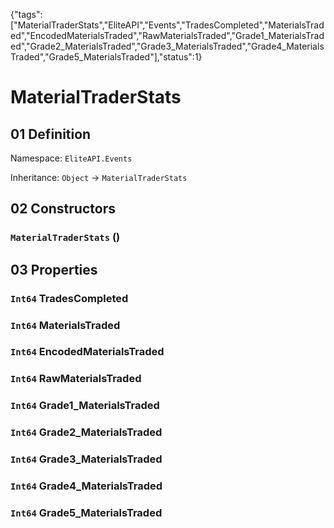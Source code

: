 {"tags":["MaterialTraderStats","EliteAPI","Events","TradesCompleted","MaterialsTraded","EncodedMaterialsTraded","RawMaterialsTraded","Grade1_MaterialsTraded","Grade2_MaterialsTraded","Grade3_MaterialsTraded","Grade4_MaterialsTraded","Grade5_MaterialsTraded"],"status":1}

# MaterialTraderStats

## 01 Definition

Namespace: `EliteAPI.Events`

Inheritance: `Object` → `MaterialTraderStats`

## 02 Constructors

### `MaterialTraderStats` ()

## 03 Properties

### `Int64` TradesCompleted

### `Int64` MaterialsTraded

### `Int64` EncodedMaterialsTraded

### `Int64` RawMaterialsTraded

### `Int64` Grade1_MaterialsTraded

### `Int64` Grade2_MaterialsTraded

### `Int64` Grade3_MaterialsTraded

### `Int64` Grade4_MaterialsTraded

### `Int64` Grade5_MaterialsTraded


